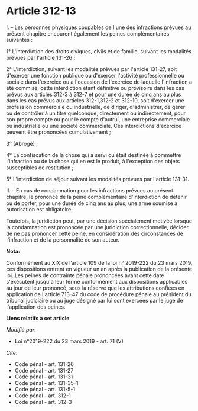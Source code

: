 # Article 312-13

I. – Les personnes physiques coupables de l'une des infractions prévues au présent chapitre encourent également les peines
complémentaires suivantes :

1° L'interdiction des droits civiques, civils et de famille, suivant les modalités prévues par l'article 131-26 ;

2° L'interdiction, suivant les modalités prévues par l'article 131-27, soit d'exercer une fonction publique ou d'exercer
l'activité professionnelle ou sociale dans l'exercice ou à l'occasion de l'exercice de laquelle l'infraction a été commise,
cette interdiction étant définitive ou provisoire dans les cas prévus aux articles 312-3 à 312-7 et pour une durée de cinq
ans au plus dans les cas prévus aux articles 312-1,312-2 et 312-10, soit d'exercer une profession commerciale ou
industrielle, de diriger, d'administrer, de gérer ou de contrôler à un titre quelconque, directement ou indirectement, pour
son propre compte ou pour le compte d'autrui, une entreprise commerciale ou industrielle ou une société commerciale. Ces
interdictions d'exercice peuvent être prononcées cumulativement ;

3° (Abrogé) ;

4° La confiscation de la chose qui a servi ou était destinée à commettre l'infraction ou de la chose qui en est le produit, à
l'exception des objets susceptibles de restitution ;

5° L'interdiction de séjour suivant les modalités prévues par l'article 131-31. 

II. – En cas de condamnation pour les infractions prévues au présent chapitre, le prononcé de la peine complémentaire
d'interdiction de détenir ou de porter, pour une durée de cinq ans au plus, une arme soumise à autorisation est obligatoire.

Toutefois, la juridiction peut, par une décision spécialement motivée lorsque la condamnation est prononcée par une
juridiction correctionnelle, décider de ne pas prononcer cette peine, en considération des circonstances de l'infraction et
de la personnalité de son auteur.

**Nota:**

Conformément au XIX de l’article 109 de la loi n° 2019-222 du 23 mars 2019, ces dispositions entrent en vigueur un an après
la publication de la présente loi. Les peines de contrainte pénale prononcées avant cette date s'exécutent jusqu'à leur terme
conformément aux dispositions applicables au jour de leur prononcé, sous la réserve que les attributions confiées en
application de l'article 713-47 du code de procédure pénale au président du tribunal judiciaire ou au juge désigné par lui
sont exercées par le juge de l'application des peines.

**Liens relatifs à cet article**

_Modifié par_:

  - Loi n°2019-222 du 23 mars 2019 - art. 71 (V)

_Cite_:

  - Code pénal - art. 131-26
  - Code pénal - art. 131-27
  - Code pénal - art. 131-31
  - Code pénal - art. 131-35-1
  - Code pénal - art. 131-5-1
  - Code pénal - art. 312-1
  - Code pénal - art. 312-3
